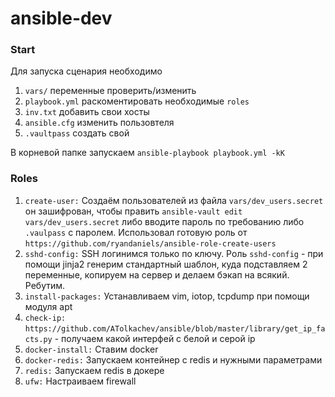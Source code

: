 # ansible-dev

### Start

Для запуска сценария необходимо
1) `vars/` переменные проверить/изменить
2) `playbook.yml` раскоментировать необходимые `roles`
3) `inv.txt` добавить свои хосты
4) `ansible.cfg` изменить пользовтеля
5) `.vaultpass` создать свой

В корневой папке запускаем
`ansible-playbook playbook.yml -kK`


### Roles

1) `create-user:` Создаём пользователей из файла `vars/dev_users.secret` он зашифрован, чтобы править `ansible-vault edit vars/dev_users.secret` либо вводите пароль по требованию либо `.vaulpass` с паролем. Использовал готовую роль от `https://github.com/ryandaniels/ansible-role-create-users`
2) `sshd-config:` SSH логинимся только по ключу. Роль `sshd-config` - при помощи jinja2 генерим стандартный шаблон, куда подставляем 2 переменные, копируем на сервер и делаем бэкап на всякий. Ребутим.
3) `install-packages:` Устанавливаем vim, iotop, tcpdump при помощи модуля apt
4) `check-ip:` `https://github.com/ATolkachev/ansible/blob/master/library/get_ip_facts.py` - получаем какой интерфей с белой и серой ip
5) `docker-install:` Ставим docker
6) `docker-redis:` Запускаем контейнер с redis и нужными параметрами
7) `redis:` Запускаем redis в докере
8) `ufw:` Настраиваем firewall
